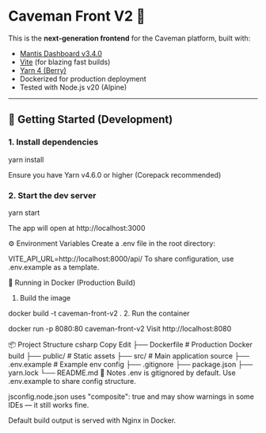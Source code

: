 # Caveman Front V2 🦴

This is the **next-generation frontend** for the Caveman platform, built with:

- [Mantis Dashboard v3.4.0](https://mantisdashboard.io/)
- [Vite](https://vitejs.dev/) (for blazing fast builds)
- [Yarn 4 (Berry)](https://yarnpkg.com/)
- Dockerized for production deployment
- Tested with Node.js v20 (Alpine)

---

## 🚀 Getting Started (Development)

### 1. Install dependencies

yarn install

Ensure you have Yarn v4.6.0 or higher (Corepack recommended)

### 2. Start the dev server
yarn start

The app will open at http://localhost:3000

⚙️ Environment Variables
Create a .env file in the root directory:

VITE_API_URL=http://localhost:8000/api/
To share configuration, use .env.example as a template.

🐳 Running in Docker (Production Build)
1. Build the image

docker build -t caveman-front-v2 .
2. Run the container

docker run -p 8080:80 caveman-front-v2
Visit http://localhost:8080

📦 Project Structure
csharp
Copy
Edit
├── Dockerfile            # Production Docker build
├── public/               # Static assets
├── src/                  # Main application source
├── .env.example          # Example env config
├── .gitignore
├── package.json
├── yarn.lock
└── README.md
🧪 Notes
.env is gitignored by default. Use .env.example to share config structure.

jsconfig.node.json uses "composite": true and may show warnings in some IDEs — it still works fine.

Default build output is served with Nginx in Docker.

